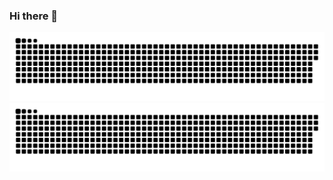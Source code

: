 ### Hi there 👋

<!--
**overFloweee/overFloweee** is a ✨ _special_ ✨ repository because its `README.md` (this file) appears on your GitHub profile.

Here are some ideas to get you started:

- 🔭 I’m currently working on ...
- 🌱 I’m currently learning ...
- 👯 I’m looking to collaborate on ...
- 🤔 I’m looking for help with ...
- 💬 Ask me about ...
- 📫 How to reach me: ...
- 😄 Pronouns: ...
- ⚡ Fun fact: ...
-->

![暗色](https://raw.githubusercontent.com/overFloweee/overFloweee/output/github-contribution-grid-snake-dark.svg)
![亮色](https://raw.githubusercontent.com/overFloweee/overFloweee/output/github-contribution-grid-snake.svg)
